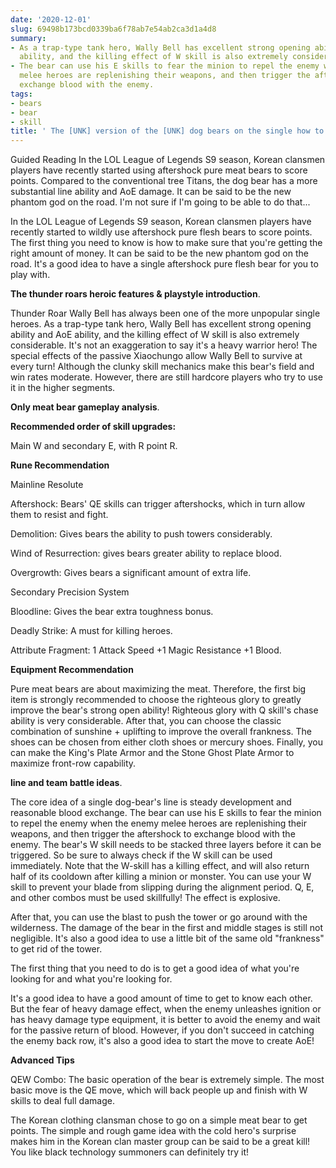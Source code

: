 ```yaml
---
date: '2020-12-01'
slug: 69498b173bcd0339ba6f78ab7e54ab2ca3d1a4d8
summary:
- As a trap-type tank hero, Wally Bell has excellent strong opening ability and AoE
  ability, and the killing effect of W skill is also extremely considerable.
- The bear can use his E skills to fear the minion to repel the enemy when the enemy
  melee heroes are replenishing their weapons, and then trigger the aftershock to
  exchange blood with the enemy.
tags:
- bears
- bear
- skill
title: ' The [UNK] version of the [UNK] dog bears on the single how to play 8. '
---
```


 Guided Reading
In the LOL League of Legends S9 season, Korean clansmen players have recently started using aftershock pure meat bears to score points. Compared to the conventional tree Titans, the dog bear has a more substantial line ability and AoE damage. It can be said to be the new phantom god on the road. I'm not sure if I'm going to be able to do that...

In the LOL League of Legends S9 season, Korean clansmen players have recently started to wildly use aftershock pure flesh bears to score points. The first thing you need to know is how to make sure that you're getting the right amount of money. It can be said to be the new phantom god on the road. It's a good idea to have a single aftershock pure flesh bear for you to play with.

**The thunder roars heroic features &amp; playstyle introduction**.

Thunder Roar Wally Bell has always been one of the more unpopular single heroes. As a trap-type tank hero, Wally Bell has excellent strong opening ability and AoE ability, and the killing effect of W skill is also extremely considerable. It's not an exaggeration to say it's a heavy warrior hero! The special effects of the passive Xiaochungo allow Wally Bell to survive at every turn! Although the clunky skill mechanics make this bear's field and win rates moderate. However, there are still hardcore players who try to use it in the higher segments.

**Only meat bear gameplay analysis**.

**Recommended order of skill upgrades:**

Main W and secondary E, with R point R.

**Rune Recommendation**

Mainline Resolute

Aftershock: Bears' QE skills can trigger aftershocks, which in turn allow them to resist and fight.

Demolition: Gives bears the ability to push towers considerably.

Wind of Resurrection: gives bears greater ability to replace blood.

Overgrowth: Gives bears a significant amount of extra life.

Secondary Precision System

Bloodline: Gives the bear extra toughness bonus.

Deadly Strike: A must for killing heroes.

Attribute Fragment: 1 Attack Speed +1 Magic Resistance +1 Blood.

**Equipment Recommendation**

Pure meat bears are about maximizing the meat. Therefore, the first big item is strongly recommended to choose the righteous glory to greatly improve the bear's strong open ability! Righteous glory with Q skill's chase ability is very considerable. After that, you can choose the classic combination of sunshine + uplifting to improve the overall frankness. The shoes can be chosen from either cloth shoes or mercury shoes. Finally, you can make the King's Plate Armor and the Stone Ghost Plate Armor to maximize front-row capability.

**line and team battle ideas**.

The core idea of a single dog-bear's line is steady development and reasonable blood exchange. The bear can use his E skills to fear the minion to repel the enemy when the enemy melee heroes are replenishing their weapons, and then trigger the aftershock to exchange blood with the enemy. The bear's W skill needs to be stacked three layers before it can be triggered. So be sure to always check if the W skill can be used immediately. Note that the W-skill has a killing effect, and will also return half of its cooldown after killing a minion or monster. You can use your W skill to prevent your blade from slipping during the alignment period.
Q, E, and other combos must be used skillfully! The effect is explosive.

After that, you can use the blast to push the tower or go around with the wilderness. The damage of the bear in the first and middle stages is still not negligible. It's also a good idea to use a little bit of the same old "frankness" to get rid of the tower.

The first thing that you need to do is to get a good idea of what you're looking for and what you're looking for.

It's a good idea to have a good amount of time to get to know each other. But the fear of heavy damage effect, when the enemy unleashes ignition or has heavy damage type equipment, it is better to avoid the enemy and wait for the passive return of blood. However, if you don't succeed in catching the enemy back row, it's also a good idea to start the move to create AoE!

**Advanced Tips**

QEW Combo: The basic operation of the bear is extremely simple. The most basic move is the QE move, which will back people up and finish with W skills to deal full damage.

The Korean clothing clansman chose to go on a simple meat bear to get points. The simple and rough game idea with the cold hero's surprise makes him in the Korean clan master group can be said to be a great kill! You like black technology summoners can definitely try it!

 
        